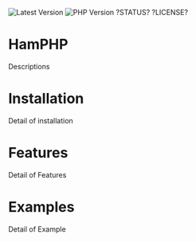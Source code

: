 ![Latest Version](https://img.shields.io/badge/hamPHP-0.0.1%20--%20PHP%20Framework-red.svg)
![PHP Version](https://img.shields.io/badge/PHP%20Version-7.1-yellowgreen.svg)
?STATUS?
?LICENSE?

# HamPHP

Descriptions


Installation
============

Detail of installation

Features
========

Detail of Features


Examples
========

Detail of Example
